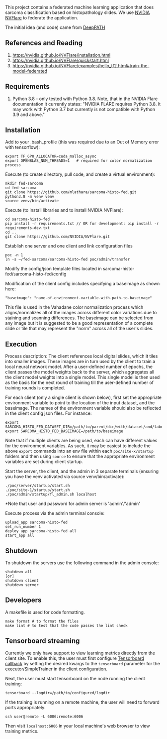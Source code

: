 
  

This project contains a federated machine learning application that does sarcoma classification based on histopathology slides. We use [NVIDIA NVFlare](https://github.com/NVIDIA/NVFlare) to federate the application.

  

The initial idea (and code) came from [DeepPATH](https://github.com/ncoudray/DeepPATH)

## References and Reading

 1. https://nvidia.github.io/NVFlare/installation.html
 2. https://nvidia.github.io/NVFlare/quickstart.html
 3. https://nvidia.github.io/NVFlare/examples/hello_tf2.html#train-the-model-federated

## Requirements

 1. Python 3.8 - only tested with Python 3.8. Note, that in the NVIDIA Flare documentation it currently states: "NVIDIA FLARE requires Python 3.8. It may work with Python 3.7 but currently is not compatible with Python 3.9 and above."

## Installation

 Add to your .bash_profile (this was required due to an Out of Memory error with tensorflow):

    export TF_GPU_ALLOCATOR=cuda_malloc_async
    export OPENBLAS_NUM_THREADS=1   # required for color normalization process

Execute (to create directory, pull code, and create a virtual environment):  

    mkdir fed-sarcoma
    cd fed-sarcoma
    git clone https://github.com/mlathara/sarcoma-histo-fed.git
    python3.8 -m venv venv
    source venv/bin/activate

Execute (to install libraries and to install NVIDIA NVFlare):
  

    cd sarcoma-histo-fed
    pip install -r requirements.txt // OR for development: pip install -r requirements-dev.txt
    cd ..
    git clone https://github.com/NVIDIA/NVFlare.git

Establish one server and one client and link configuration files

    poc -n 1
    ln -s ~/fed-sarcoma/sarcoma-histo-fed poc/admin/transfer

Modify the config/json template files located in sarcoma-histo-fed/sarcoma-histo-fed/config

Modification of the client config includes specifying a baseimage as shown here:

    "baseimage": "name-of-environment-variable-with-path-to-baseimage"
    
This file is used in the Vahadane color normalization process which aligns/normalizes all of the images across different color variations due to staining and scanning differences. The baseimage can be selected from any image but it is suggested to be a good representation of a complete slide or tile that may represent the "norm" across all of the user's slides. 

## Execution

Process description: The client references local digital slides, which it tiles into smaller images. These images are in turn used by the client to train a local neural network model. After a user-defined number of epochs, the client passes the model weights back to the server, which aggregates all the client model weights into a single model. This single model is then used as the basis for the next round of training till the user-defined number of training rounds is completed.

For each client (only a single client is shown below), first set the appropriate environment variable to point to the location of the input dataset, and the baseimage. The names of the environment variable should also be reflected in the client config json files. For instance:

    export SARCOMA_HISTO_FED_DATASET_DIR=/path/to/parent/dir/with/dataset/and/labels/
    export SARCOMA_HISTO_FED_BASEIMAGE=/path/to/baseimage

Note that if multiple clients are being used, each can have different values for the environment variables. As such, it may be easiest to include the above `export` commands into an env file within each `poc/site-x/startup` folders and then using `source` to ensure that the appropriate environment variables are set during client startup.

Start the server, the client, and the admin in 3 separate terminals (ensuring you have the venv activated via source venv/bin/activate):

    ./poc/server/startup/start.sh
    ./poc/site-1/startup/start.sh
    ./poc/admin/startup/fl_admin.sh localhost
  *Note that user and password for admin server is 'admin'/'admin'

Execute process via the admin terminal console:  

    upload_app sarcoma-histo-fed
    set_run_number 1
    deploy_app sarcoma-histo-fed all
    start_app all

## Shutdown

To shutdown the servers use the following command in the admin console:

    shutdown all
    [or]
    shutdown client
    shutdown server

## Developers

A makefile is used for code formatting.

    make format # to format the files
    make lint # to test that the code passes the lint check

## Tensorboard streaming

Currently we only have support to view learning metrics directly from the client site. To enable this, the user must first configure [Tensorboard callback](https://www.tensorflow.org/api_docs/python/tf/keras/callbacks/TensorBoard) by setting the desired kwargs to the `tensorboard` parameter for the executor/SimpleTrainer in the client configuration.

Next, the user must start tensorboard on the node running the client training:

    tensorboard --logdir=/path/to/configured/logdir

If the training is running on a remote machine, the user will need to forward ports appropriately:

    ssh user@remote -L 6006:remote:6006

Then visit `localhost:6006` in your local machine's web browser to view training metrics.
